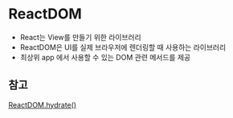 # ReactDOM

- React는 View를 만들기 위한 라이브러리
- ReactDOM은 UI를 실제 브라우저에 렌더링할 때 사용하는 라이브러리
- 최상위 app 에서 사용할 수 있는 DOM 관련 메서드를 제공

## 참고

[ReactDOM.hydrate()](https://velog.io/@xortm854/ReactDOM.hydrate)
